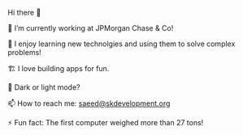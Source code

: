 Hi there 👋

🔭  I’m currently working at JPMorgan Chase & Co! 

🌱  I enjoy learning new technolgies and using them to solve complex problems!

🏗️  I love building apps for fun.

💬  Dark or light mode? 

📫 How to reach me: saeed@skdevelopment.org

⚡ Fun fact: The first computer weighed more than 27 tons!
